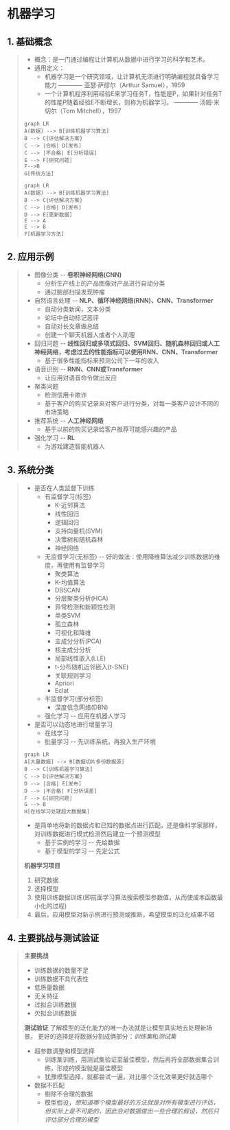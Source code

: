 # 机器学习
## 1. 基础概念
> * 概念：是一门通过编程让计算机从数据中进行学习的科学和艺术。
> * 通用定义：
>   * 机器学习是一个研究领域，让计算机无须进行明确编程就具备学习能力 ———— 亚瑟·萨缪尔（Arthur Samuel），1959
>   * 一个计算机程序利用经验E来学习任务T，性能是P，如果针对任务T的性能P随着经验E不断增长，则称为机器学习。 ———— 汤姆·米切尔（Tom Mitchell），1997
> 
> ```mermaid
> graph LR
> A(数据) --> B[训练机器学习算法]
> B --> C{评估解决方案}
> C --> |合格| D[发布]
> C --> |不合格| E[分析错误]
> E --> F[研究问题]
> F-->B
> G[传统方法]
> ```
> ```mermaid
> graph LR
> A(数据) --> B[训练机器学习算法]
> B --> C{评估解决方案}
> C --> |合格| D[发布]
> D --> E[更新数据]
> E --> A
> E --> B
> F[机器学习方法]
> ```
## 2. 应用示例
> * 图像分类 -- **卷积神经网络(CNN)**
>   * 分析生产线上的产品图像对产品进行自动分类
>   * 通过脑部扫描发现肿瘤
> * 自然语言处理 -- **NLP、循环神经网络(RNN)、CNN、Transformer**
>   * 自动分类新闻，文本分类
>   * 论坛中自动标记恶评
>   * 自动对长文章做总结
>   * 创建一个聊天机器人或者个人助理
> * 回归问题 -- **线性回归或多项式回归、SVM回归、随机森林回归或人工神经网络，考虑过去的性能指标可以使用RNN、CNN、Transformer**
>   * 基于很多性能指标来预测公司下一年的收入
> * 语音识别 -- **RNN、CNN或Transformer**
>   * 让应用对语音命令做出反应
> * 聚类问题
>   * 检测信用卡欺诈
>   * 基于客户的购买记录来对客户进行分类，对每一类客户设计不同的市场策略
> * 推荐系统 -- **人工神经网络**
>   * 基于以前的购买记录给客户推荐可能感兴趣的产品
> * 强化学习 -- **RL**
>   * 为游戏建造智能机器人
>
## 3. 系统分类
> * 是否在人类监督下训练
>   * 有监督学习(标签)
>     * K-近邻算法
>     * 线性回归
>     * 逻辑回归
>     * 支持向量机(SVM)
>     * 决策树和随机森林
>     * 神经网络
>   * 无监督学习(无标签) -- 好的做法：使用降维算法减少训练数据的维度，再使用有监督学习
>     * 聚类算法
>     * K-均值算法
>     * DBSCAN
>     * 分层聚类分析(HCA)
>     * 异常检测和新颖性检测
>     * 单类SVM
>     * 孤立森林
>     * 可视化和降维
>     * 主成分分析(PCA)
>     * 核主成分分析
>     * 局部线性嵌入(LLE)
>     * t-分布随机近邻嵌入(t-SNE)
>     * 关联规则学习
>     * Apriori
>     * Eclat
>   * 半监督学习(部分标签)
>     * 深度信念网络(DBN)
>   * 强化学习 -- 应用在机器人学习
> * 是否可以动态地进行增量学习
>   * 在线学习
>   * 批量学习 -- 先训练系统，再投入生产环境
> ```mermaid
> graph LR
> A[大量数据] --> B[数据切片多份数据源]
> B --> C[训练机器学习算法]
> C --> D{评估解决方案}
> D --> |合格| E[发布]
> D --> |不合格| F[分析误差]
> F --> G[研究问题]
> G --> B
> H[在线学习处理超大数据集]
> ```
> * 是简单地将新的数据点和已知的数据点进行匹配，还是像科学家那样，对训练数据进行模式检测然后建立一个预测模型
>   * 基于实例的学习 -- 先给数据
>   * 基于模型的学习 -- 先定公式
>        
> **机器学习项目**
> 1. 研究数据
> 2. 选择模型
> 3. 使用训练数据训练(即前面学习算法搜索模型参数值，从而使成本函数最小化的过程)
> 4. 最后，应用模型对新示例进行预测或推断，希望模型的泛化结果不错
## 4. 主要挑战与测试验证
> **主要挑战**
> * 训练数据的数量不足
> * 训练数据不具代表性
> * 低质量数据
> * 无关特征
> * 过拟合训练数据
> * 欠拟合训练数据    
>
> **测试验证**
> 了解模型的泛化能力的唯一办法就是让模型真实地去处理新场景。
> 更好的选择是将数据分割成俩部分：*训练集*和*测试集*
> * 超参数调整和模型选择
>   * 训练集训练，用测试集验证至最佳模型，然后再将全部数据集合训练，形成的模型就是最佳模型
>   * 犹豫模型选择，就都尝试一遍，对比哪个泛化效果更好就选哪个
> * 数据不匹配
>   * 剔除不合理的数据
>   * 模型假设，*想知道哪个模型最好的方法就是对所有模型进行评估，但实际上是不可能的，因此会对数据做出一些合理的假设，然后只评估部分合理的模型*
